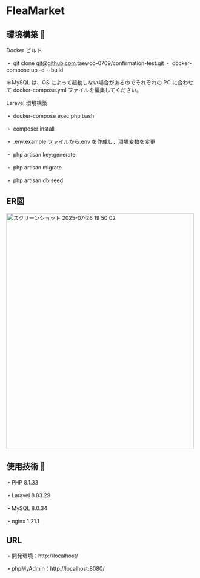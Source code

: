 # FleaMarket

## 環境構築 🔗

Docker ビルド

・  git clone git@github.com:taewoo-0709/confirmation-test.git
・  docker-compose up -d --build

＊MySQL は、OS によって起動しない場合があるのでそれぞれの PC に合わせて docker-compose.yml ファイルを編集してください。

Laravel 環境構築

・ docker-compose exec php bash

・ composer install

・ .env.example ファイルから.env を作成し、環境変数を変更

・ php artisan key:generate

・ php artisan migrate

・ php artisan db:seed

## ER図
<img width="495" height="622" alt="スクリーンショット 2025-07-26 19 50 02" src="https://github.com/user-attachments/assets/0774b1ab-a66a-4015-84da-8557bdfe557c" />

## 使用技術 🔗

・PHP 8.1.33

・Laravel 8.83.29

・MySQL 8.0.34

・nginx 1.21.1

## URL

・開発環境：http://localhost/

・phpMyAdmin：http://localhost:8080/
